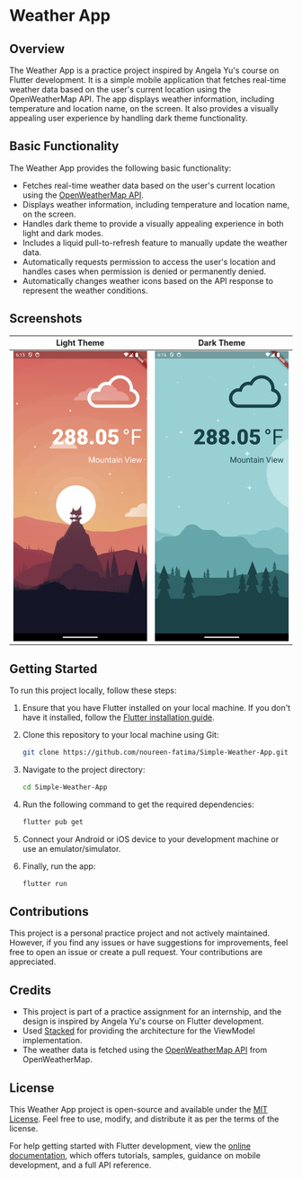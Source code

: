 # Weather App

## Overview

The Weather App is a practice project inspired by Angela Yu's course on Flutter development. It is a simple mobile application that fetches real-time weather data based on the user's current location using the OpenWeatherMap API. The app displays weather information, including temperature and location name, on the screen. It also provides a visually appealing user experience by handling dark theme functionality.

## Basic Functionality

The Weather App provides the following basic functionality:

- Fetches real-time weather data based on the user's current location using the [OpenWeatherMap API](https://openweathermap.org/api).
- Displays weather information, including temperature and location name, on the screen.
- Handles dark theme to provide a visually appealing experience in both light and dark modes.
- Includes a liquid pull-to-refresh feature to manually update the weather data.
- Automatically requests permission to access the user's location and handles cases when permission is denied or permanently denied.
- Automatically changes weather icons based on the API response to represent the weather conditions.

## Screenshots

| Light Theme | Dark Theme |
|:------------:|:------------:|
| ![Light Theme](screenshots/weather_app_light_theme.png) | ![Dark Theme](screenshots/weather_app_dark_theme.png) |

## Getting Started

To run this project locally, follow these steps:

1. Ensure that you have Flutter installed on your local machine. If you don't have it installed, follow the [Flutter installation guide](https://flutter.dev/docs/get-started/install).

2. Clone this repository to your local machine using Git:

   ```bash
   git clone https://github.com/noureen-fatima/Simple-Weather-App.git
   ```

3. Navigate to the project directory:

   ```bash
   cd Simple-Weather-App
   ```

4. Run the following command to get the required dependencies:

   ```bash
   flutter pub get
   ```

5. Connect your Android or iOS device to your development machine or use an emulator/simulator.

6. Finally, run the app:

   ```bash
   flutter run
   ```

## Contributions

This project is a personal practice project and not actively maintained. However, if you find any issues or have suggestions for improvements, feel free to open an issue or create a pull request. Your contributions are appreciated.

## Credits

- This project is part of a practice assignment for an internship, and the design is inspired by Angela Yu's course on Flutter development.
- Used [Stacked](https://pub.dev/packages/stacked) for providing the architecture for the ViewModel implementation.
- The weather data is fetched using the [OpenWeatherMap API](https://openweathermap.org/api) from OpenWeatherMap.

## License

This Weather App project is open-source and available under the [MIT License](LICENSE). Feel free to use, modify, and distribute it as per the terms of the license.

For help getting started with Flutter development, view the
[online documentation](https://docs.flutter.dev/), which offers tutorials,
samples, guidance on mobile development, and a full API reference.
